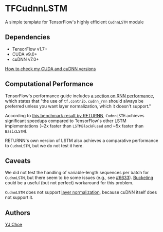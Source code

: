 # TFCudnnLSTM

A simple template for TensorFlow's highly efficient `CudnnLSTM` module


## Dependencies

- TensorFlow v1.7+
- CUDA v9.0+
- cuDNN v7.0+

[How to check my CUDA and cuDNN versions](https://medium.com/@changrongko/nv-how-to-check-cuda-and-cudnn-version-e05aa21daf6c)

## Computational Performance

TensorFlow's performance guide includes [a section on RNN performance](https://www.tensorflow.org/performance/performance_guide#rnn_performance),
which states that "the use of `tf.contrib.cudnn_rnn` should always be preferred 
unless you want layer normalization, which it doesn't support."

According to [this benchmark result by RETURNN](http://returnn.readthedocs.io/en/latest/tf_lstm_benchmark.html),
`CudnnLSTM` achieves significant speedups 
compared to TensorFlow's other LSTM implementations
(~2x faster than `LSTMBlockFused` and ~5x faster than `BasicLSTM`).

RETURNN's own version of LSTM also achieves a comparative performance to `CudnnLSTM`,
but we do not test it here.

## Caveats

We did not test the handling of variable-length sequences per batch for `CudnnLSTM`, 
but there seem to be some issues (e.g., see [#6633](https://github.com/tensorflow/tensorflow/issues/6633)). 
[Bucketing](https://www.tensorflow.org/api_guides/python/contrib.training#Bucketing) could be 
a useful (but not perfect) workaround for this problem.

`CudnnLSTM` does not support [layer normalization](https://arxiv.org/pdf/1607.06450.pdf), 
because cuDNN itself does not support it. 

## Authors

[YJ Choe](mailto:yjchoe33@gmail.com)
